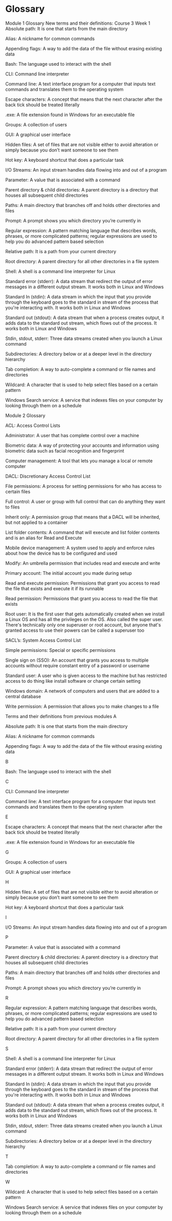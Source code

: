 # Glossary 

Module 1 Glossary
New terms and their definitions: Course 3 Week 1
Absolute path: It is one that starts from the main directory

Alias: A nickname for common commands

Appending flags: A way to add the data of the file without erasing existing data

Bash: The language used to interact with the shell

CLI: Command line interpreter

Command line: A text interface program for a computer that inputs text commands and translates them to the operating system

Escape characters: A concept that means that the next character after the back tick should be treated literally

.exe: A file extension found in Windows for an executable file 

Groups: A collection of users

GUI: A graphical user interface

Hidden files: A set of files that are not visible either to avoid alteration or simply because you don’t want someone to see them

Hot key: A keyboard shortcut that does a particular task

I/O Streams: An input stream handles data flowing into and out of a program

Parameter: A value that is associated with a command 

Parent directory & child directories: A parent directory is a directory that houses all subsequent child directories

Paths: A main directory that branches off and holds other directories and files

Prompt: A prompt shows you which directory you’re currently in

Regular expression: A pattern matching language that describes words, phrases, or more complicated patterns; regular expressions are used to help you do advanced pattern based selection

Relative path: It is a path from your current directory

Root directory: A parent directory for all other directories in a file system

Shell: A shell is a command line interpreter for Linux

Standard error (stderr): A data stream that redirect the output of error messages in a different output stream. It works both in Linux and Windows

Standard In (stdin): A data stream in which the input that you provide through the keyboard goes to the standard in stream of the process that you're interacting with. It works both in Linux and Windows

Standard out (stdout): A data stream that when a process creates output, it adds data to the standard out stream, which flows out of the process. It works both in Linux and Windows

Stdin, stdout, stderr: Three data streams created when you launch a Linux command

Subdirectories: A directory below or at a deeper level in the directory hierarchy

Tab completion: A way to auto-complete a command or file names and directories 

Wildcard: A character that is used to help select files based on a certain pattern

Windows Search service: A service that indexes files on your computer by looking through them on a schedule

Module 2 Glossary 

ACL: Access Control Lists

Administrator: A user that has complete control over a machine

Biometric data: A way of protecting your accounts and information using biometric data such as facial recognition and fingerprint

Computer management: A tool that lets you manage a local or remote computer

DACL: Discretionary Access Control List

File permissions: A process for setting permissions for who has access to certain files

Full control: A user or group with full control that can do anything they want to files

Inherit only: A permission group that means that a DACL will be inherited, but not applied to a container

List folder contents: A command that will execute and list folder contents and is an alias for Read and Execute

Mobile device management: A system used to apply and enforce rules about how the device has to be configured and used

Modify: An umbrella permission that includes read and execute and write

Primary account: The initial account you made during setup

Read and execute permission: Permissions that grant you access to read the file that exists and execute it if its runnable

Read permission: Permissions that grant you access to read the file that exists

Root user: It is the first user that gets automatically created when we install a Linux OS and has all the privileges on the OS. Also called the super user. There's technically only one superuser or root account, but anyone that's granted access to use their powers can be called a superuser too

SACL’s: System Access Control List

Simple permissions: Special or specific permissions

Single sign on (SSO): An account that grants you access to multiple accounts without require constant entry of a password or username

Standard user: A user who is given access to the machine but has restricted access to do thing like install software or change certain setting

Windows domain: A network of computers and users that are added to a central database

Write permission: A permission that allows you to make changes to a file



Terms and their definitions from previous modules
A

Absolute path: It is one that starts from the main directory

Alias: A nickname for common commands

Appending flags: A way to add the data of the file without erasing existing data

B

Bash: The language used to interact with the shell

C

CLI: Command line interpreter

Command line: A text interface program for a computer that inputs text commands and translates them to the operating system

E

Escape characters: A concept that means that the next character after the back tick should be treated literally

.exe: A file extension found in Windows for an executable file

G

Groups: A collection of users

GUI: A graphical user interface

H

Hidden files: A set of files that are not visible either to avoid alteration or simply because you don’t want someone to see them

Hot key: A keyboard shortcut that does a particular task

I

I/O Streams: An input stream handles data flowing into and out of a program

P

Parameter: A value that is associated with a command 

Parent directory & child directories: A parent directory is a directory that houses all subsequent child directories

Paths: A main directory that branches off and holds other directories and files

Prompt: A prompt shows you which directory you’re currently in

R

Regular expression: A pattern matching language that describes words, phrases, or more complicated patterns; regular expressions are used to help you do advanced pattern based selection

Relative path: It is a path from your current directory

Root directory: A parent directory for all other directories in a file system

S

Shell: A shell is a command line interpreter for Linux

Standard error (stderr): A data stream that redirect the output of error messages in a different output stream. It works both in Linux and Windows

Standard In (stdin): A data stream in which the input that you provide through the keyboard goes to the standard in stream of the process that you're interacting with. It works both in Linux and Windows

Standard out (stdout): A data stream that when a process creates output, it adds data to the standard out stream, which flows out of the process. It works both in Linux and Windows

Stdin, stdout, stderr: Three data streams created when you launch a Linux command

Subdirectories: A directory below or at a deeper level in the directory hierarchy

T

Tab completion: A way to auto-complete a command or file names and directories

W

Wildcard: A character that is used to help select files based on a certain pattern

Windows Search service: A service that indexes files on your computer by looking through them on a schedule


